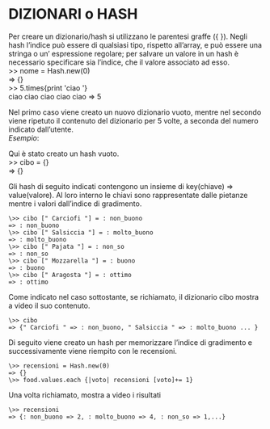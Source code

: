 ﻿# DIZIONARI o HASH
		
Per creare un dizionario/hash si utilizzano le parentesi graffe ({ }). 
Negli hash l’indice può essere di qualsiasi tipo, rispetto all’array, e può essere una stringa o un’ espressione regolare; per salvare un valore in un hash è necessario specificare sia l’indice, che il  valore associato ad esso.     
	\>> nome = Hash.new(0)     
	=> {}     
	\>> 5.times{print 'ciao '}     
	ciao ciao ciao ciao ciao => 5     
        			
Nel primo caso viene creato un nuovo dizionario vuoto, mentre nel secondo viene ripetuto il contenuto del dizionario per 5 volte, a seconda del numero indicato dall’utente.       
*Esempio*:    
      
Qui è stato creato un hash vuoto.          
	\>> cibo = {}          
	=> {}              
		
Gli hash di seguito indicati contengono  un insieme di key(chiave) => value(valore). Al loro interno le chiavi sono rappresentate dalle pietanze mentre i valori dall’indice di gradimento.      
         	
	\>> cibo [" Carciofi "] = : non_buono     
	=> : non_buono      
	\>> cibo [" Salsiccia "] = : molto_buono     
	=> : molto_buono       
	\>> cibo [" Pajata "] = : non_so     
	=> : non_so      
	\>> cibo [" Mozzarella "] = : buono      
	=> : buono     
	\>> cibo [" Aragosta "] = : ottimo     
	=> : ottimo    
        
Come indicato nel caso sottostante, se richiamato, il dizionario cibo mostra a video il suo contenuto.        			
         
	\>> cibo     
	=> {" Carciofi " => : non_buono, " Salsiccia " => : molto_buono ... }     
        
Di seguito viene creato un hash per memorizzare l’indice di gradimento e successivamente viene riempito con le recensioni.    
        
	\>> recensioni = Hash.new(0)     
	=> {}     
	\>> food.values.each {|voto| recensioni [voto]+= 1}      
         
Una volta richiamato, mostra a video i risultati        			
       
	\>> recensioni      
	=> {: non_buono => 2, : molto_buono => 4, : non_so => 1,...}      		
	